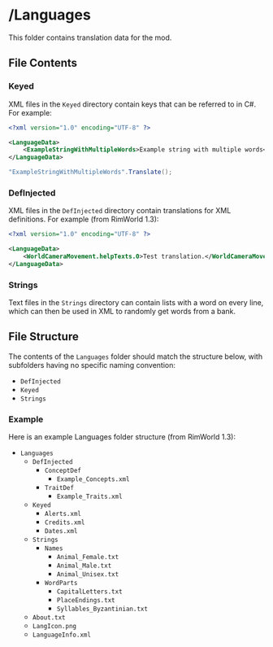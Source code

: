 # /Languages

This folder contains translation data for the mod.

## File Contents

### Keyed

XML files in the `Keyed` directory contain keys that can be referred to in C#.
For example:

```xml
<?xml version="1.0" encoding="UTF-8" ?>

<LanguageData>
	<ExampleStringWithMultipleWords>Example string with multiple words</ExampleStringWithMultipleWords>
</LanguageData>
```

```c#
"ExampleStringWithMultipleWords".Translate();
```

### DefInjected

XML files in the `DefInjected` directory contain translations for XML definitions.
For example (from RimWorld 1.3):

```xml
<?xml version="1.0" encoding="UTF-8" ?>

<LanguageData>
	<WorldCameraMovement.helpTexts.0>Test translation.</WorldCameraMovement.helpTexts.0>
</LanguageData>
```

### Strings

Text files in the `Strings` directory can contain lists with a word on every line, which can then be used in XML to randomly get words from a bank.

## File Structure

The contents of the `Languages` folder should match the structure below, with subfolders having no specific naming convention:

- `DefInjected`
- `Keyed`
- `Strings`

### Example

Here is an example Languages folder structure (from RimWorld 1.3):

- `Languages`
	- `DefInjected`
		- `ConceptDef`
			- `Example_Concepts.xml`
		- `TraitDef`
			- `Example_Traits.xml`
	- `Keyed`
		- `Alerts.xml`
		- `Credits.xml`
		- `Dates.xml`
	- `Strings`
		- `Names`
			- `Animal_Female.txt`
			- `Animal_Male.txt`
			- `Animal_Unisex.txt`
		- `WordParts`
			- `CapitalLetters.txt`
			- `PlaceEndings.txt`
			- `Syllables_Byzantinian.txt`
	- `About.txt`
	- `LangIcon.png`
	- `LanguageInfo.xml`
